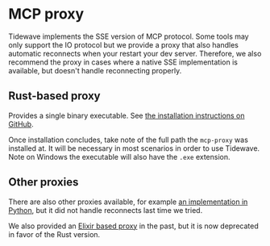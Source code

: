 # MCP proxy

Tidewave implements the SSE version of MCP protocol. Some tools may only support the IO
protocol but we provide a proxy that also handles automatic reconnects when your restart
your dev server. Therefore, we also recommend the proxy in cases where a native SSE implementation
is available, but doesn't handle reconnecting properly.

## Rust-based proxy

Provides a single binary executable. See [the
installation instructions on GitHub](https://github.com/tidewave-ai/mcp_proxy_rust#installation).

Once installation concludes, take note of the full path
the `mcp-proxy` was installed at. It will be necessary
in most scenarios in order to use Tidewave. Note on Windows
the executable will also have the `.exe` extension.

## Other proxies

There are also other proxies available, for example [an implementation in Python](https://github.com/sparfenyuk/mcp-proxy),
but it did not handle reconnects last time we tried.

We also provided an [Elixir based proxy](https://github.com/tidewave-ai/mcp_proxy_elixir) in the past, but it is now
deprecated in favor of the Rust version.
